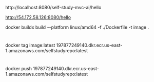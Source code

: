 
http://localhost:8080/self-study-mvc-ai/hello

http://54.172.58.126:8080/hello

docker buildx build --platform linux/amd64 -f ./Dockerfile -t image .
#
docker tag image:latest 197877249140.dkr.ecr.us-east-1.amazonaws.com/selfstudyrepo:latest
#
docker push 197877249140.dkr.ecr.us-east-1.amazonaws.com/selfstudyrepo:latest